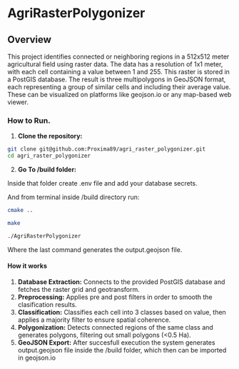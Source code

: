 # AgriRasterPolygonizer

## Overview
This project identifies connected or neighboring regions in a 512x512 meter agricultural field using raster data. The data has a resolution of 1x1 meter, with each cell containing a value between 1 and 255. This raster is stored in a PostGIS database. The result is three multipolygons in GeoJSON format, each representing a group of similar cells and including their average value. These can be visualized on platforms like geojson.io or any map-based web viewer.

### How to Run.
  1. **Clone the repository:**
  ```bash
  git clone git@github.com:Proxima89/agri_raster_polygonizer.git
  cd agri_raster_polygonizer
  ```
  2. **Go To /build folder:**

  Inside that folder create .env file and add your database secrets.

  And from terminal inside /build directory run:
  ```bash
  cmake ..
  ```
  ```bash
  make
  ```
  ```bash
  ./AgriRasterPolygonizer
  ```
  Where the last command generates the output.geojson file.

#### How it works
1. **Database Extraction:**
  Connects to the provided PostGIS database and fetches the raster grid and geotransform.
2. **Preprocessing:**
  Applies pre and post filters in order to smooth the clasification results.
3. **Classification:**
  Classifies each cell into 3 classes based on value, then applies a majority filter to ensure spatial coherence.
4. **Polygonization:**
  Detects connected regions of the same class and generates polygons, filtering out small polygons (<0.5 Ha).
5. **GeoJSON Export:**
  After succesfull execution the system generates output.geojson file inside the /build folder, which then can be imported in geojson.io
